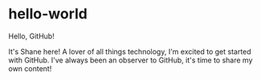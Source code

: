 # hello-world

Hello, GitHub!

It's Shane here! A lover of all things technology, I'm excited to get started with GitHub. I've always been an observer to GitHub, it's time to share my own content!
